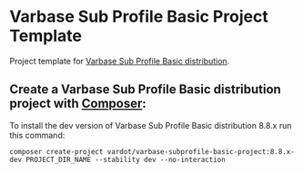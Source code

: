 # Varbase Sub Profile Basic Project Template

Project template for [Varbase Sub Profile Basic distribution](https://github.com/Vardot/varbase-subprofile-basic-project).

## Create a Varbase Sub Profile Basic distribution project with [Composer](https://getcomposer.org/download/):

To install the dev version of Varbase Sub Profile Basic distribution 8.8.x run this command:
```
composer create-project vardot/varbase-subprofile-basic-project:8.8.x-dev PROJECT_DIR_NAME --stability dev --no-interaction
```
